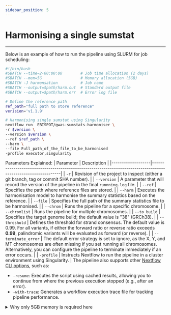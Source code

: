 ```yaml
---
sidebar_position: 5
---
```

# Harmonising a single sumstat
---
Below is an example of how to run the pipeline using SLURM for job scheduling:

``` bash title="start_harmonisation.sh"
#!/bin/bash
#SBATCH --time=2-00:00:00        # Job time allocation (2 days)
#SBATCH --mem=5G                 # Memory allocation (5GB)
#SBATCH -J harmonsation          # Job name
#SBATCH --output=$path/harm.out  # Standard output file
#SBATCH --output=$path/harm.err  # Error log file

# Define the reference path
ref_path="full path to store reference"
verision='v1.1.9'

# Harmonising single sumstat using Singularity
nextflow run  EBISPOT/gwas-sumstats-harmoniser \
-r $version \
--version $version \
--ref $ref_path \
--harm \
--file Full_path_of_the_file_to_be_harmonised
-profile executor,singularity
```
Parameters Explained:
| Parameter         | Description                                                                                                   |
|-------------------|---------------------------------------------------------------------------------------------------------------|
| `-r`           | Revision of the project to inspect (either a git branch, tag or commit SHA number).                                                         |
| `--version`           | A parameter that will record the version of the pipeline in the final `runnning.log` file.                                                         |
| `--ref`           | Specifies the path where reference files are stored.                                                         |
| `--harm`          | Executes the harmonisation model to harmonise the summary statistics based on the reference.                 |
| `--file`          | Specifies the full path of the summary statistics file to be harmonised.                                     |
| `--chrom`         | Runs the pipeline for a specific chromosome.                                                                  |
| `--chromlist`     | Runs the pipeline for multiple chromosomes.                                                                   |
| `--to_build`      | Specifies the target genome build; the default value is "38" (GRCh38).                                      |
| `--threshold`     | Defines the threshold for strand consensus. The default value is 0.99. For all variants, if either the forward ratio or reverse ratio exceeds **0.99**, palindromic variants will be evaluated as forward (or reverse). |
| `--terminate_error`        | The default error strategy is set to ignore, as the X, Y, and MT chromosomes are often missing if you set running all chromosomes. Alternatively, you can configure the pipeline to terminate immediately if an error occurs.                        |
| `-profile`        | Instructs Nextflow to run the pipeline in a cluster environment using Singularity.                           |
The pipeline also supports other [Nextflow CLI options](https://www.nextflow.io/docs/latest/reference/cli.html), such as:
* `-resume`: Executes the script using cached results, allowing you to continue from where the previous execution stopped (e.g., after an error).
* `-with-trace`: Generates a workflow execution trace file for tracking pipeline performance.

<details>
    <summary> Why only 5GB memory is required here </summary>
    
    In Nextflow, the pipeline is made by joining together different processes. The job defined in the `start_harmonisation.sh` script is the initial step to start the pipeline and requires a small amount of memory.
    
    Nextflow manages the execution of each process and allocates the corresponding memory and wall time as specified in the `config/basic.config` file. For example, the map_to_build step, which performs [genome build mapping](../Introduction/Genome-Build-Mapping.md) step, requires 28GB of memory to complete.
    
    Additionally, if a process exits with a status code between 130 and 145, inclusive, or is equal to 104, Nextflow will automatically retry that process up to 5 times, allocating additional memory with each attempt. If it continues to fail due to these exit statuses, you can modify the resource requirements in the configuration file to accommodate the necessary resources.

    <details>
       <summary>resources required in the `Genome Build Mapping` step</summary>
        ```config title="config/basic.config"
        withName:map_to_build {
                memory = { 28.GB * task.attempt }
                time   = { 5.h  * task.attempt }
                publishDir =[ 
                    path:{"${launchDir}/$GCST"},
                    mode: 'copy'
                    ]
            }
        ```
    </details>
</details>


    
